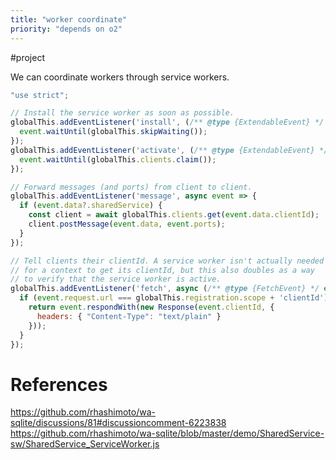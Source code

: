 ```yaml
---
title: "worker coordinate"
priority: "depends on o2"
---
```

#project 

We can coordinate workers through service workers.
```js
"use strict";

// Install the service worker as soon as possible.
globalThis.addEventListener('install', (/** @type {ExtendableEvent} */ event) => {
  event.waitUntil(globalThis.skipWaiting());
});
globalThis.addEventListener('activate', (/** @type {ExtendableEvent} */ event) => {
  event.waitUntil(globalThis.clients.claim());
});

// Forward messages (and ports) from client to client.
globalThis.addEventListener('message', async event => {
  if (event.data?.sharedService) {
    const client = await globalThis.clients.get(event.data.clientId);
    client.postMessage(event.data, event.ports);
  }
});

// Tell clients their clientId. A service worker isn't actually needed
// for a context to get its clientId, but this also doubles as a way
// to verify that the service worker is active.
globalThis.addEventListener('fetch', async (/** @type {FetchEvent} */ event) => {
  if (event.request.url === globalThis.registration.scope + 'clientId') {
    return event.respondWith(new Response(event.clientId, {
      headers: { "Content-Type": "text/plain" }
    }));
  }
});
```

# References
https://github.com/rhashimoto/wa-sqlite/discussions/81#discussioncomment-6223838
https://github.com/rhashimoto/wa-sqlite/blob/master/demo/SharedService-sw/SharedService_ServiceWorker.js